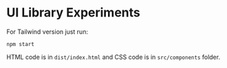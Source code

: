# UI Library Experiments

For Tailwind version just run:
```
npm start
```
HTML code is in `dist/index.html` and CSS code is in `src/components` folder.
